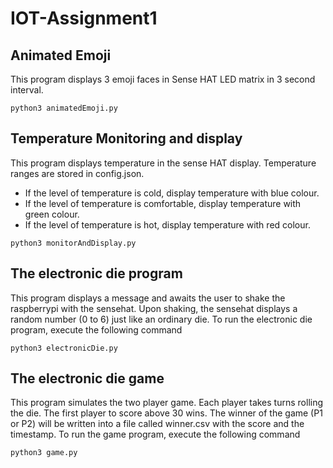 # IOT-Assignment1

## Animated Emoji
This program displays 3 emoji faces in Sense HAT LED matrix in 3 second interval.

`python3 animatedEmoji.py`

## Temperature Monitoring and display
This program displays temperature in the sense HAT display. Temperature ranges are stored in config.json.
* If the level of temperature is cold, display temperature with blue colour.
* If the level of temperature is comfortable, display temperature with green colour.
* If the level of temperature is hot, display temperature with red colour.


`python3 monitorAndDisplay.py`

## The electronic die program
This program displays a message and awaits the user to shake the raspberrypi with the sensehat. Upon shaking, the sensehat displays a random number (0 to 6) just like an ordinary die. To run the electronic die program, execute 
the following command

`python3 electronicDie.py`

## The electronic die game
This program simulates the two player game.
Each player takes turns rolling the die.
The first player to score above 30 wins.
The winner of the game (P1 or P2) will be written into a file called winner.csv with the score and the timestamp.
To run the game program, execute the following command

`python3 game.py`

